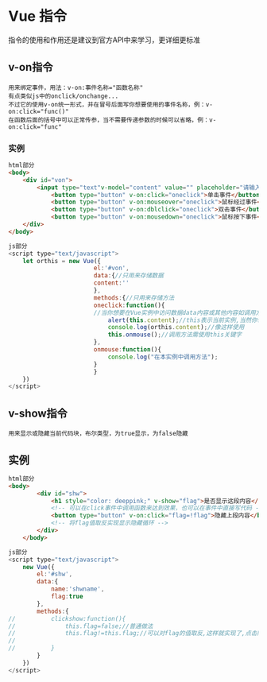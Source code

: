 # Vue 指令
指令的使用和作用还是建议到官方API中来学习，更详细更标准
## v-on指令
    用来绑定事件，用法：v-on:事件名称="函数名称"
    有点类似js中的onclick/onchange...
    不过它的使用v-on统一形式，并在冒号后面写你想要使用的事件名称，例：v-on:click="func()"
    在函数后面的括号中可以正常传参，当不需要传递参数的时候可以省略，例：v-on:click="func"
### 实例
```html
html部分
<body>
    <div id="von">
        <input type="text"v-model="content" value="" placeholder="请输入你要输入的" />
            <button type="button" v-on:click="oneclick">单击事件</button>
            <button type="button" v-on:mouseover="oneclick">鼠标经过事件</button>
            <button type="button" v-on:dblclick="oneclick">双击事件</button>
            <button type="button" v-on:mousedown="oneclick">鼠标按下事件</button>
    </div>
</body>
```
```js
js部分
<script type="text/javascript">
    let orthis = new Vue({
                        el:'#von',
                        data:{//只用来存储数据
                        content:''
                        },
                        methods:{//只用来存储方法
                        oneclick:function(){
                        //当你想要在Vue实例中访问数据data内容或其他内容如调用方法,那么你就需要使用this关键字
                            alert(this.content);//this表示当前实例,当然你也可以为这个实例声明一个变量
                            console.log(orthis.content);//像这样使用
                            this.onmouse();//调用方法需使用this关键字
                        },
                        onmouse:function(){
                            console.log("在本实例中调用方法");
                        }
                        }
    })
</script>
```

## v-show指令
    用来显示或隐藏当前代码块，布尔类型，为true显示，为false隐藏

## 实例
```html
html部分
<body>
		<div id="shw">
			<h1 style="color: deeppink;" v-show="flag">是否显示这段内容</h1>
			<!-- 可以在click事件中调用函数来达到效果，也可以在事件中直接写代码 -->
			<button type="button" v-on:click="flag=!flag">隐藏上段内容</button>
			<!-- 将flag值取反实现显示隐藏循环 -->
		</div>
	</body>
```
```js
js部分
<script type="text/javascript">	
	new Vue({
		el:'#shw',
		data:{
			name:'shwname',
			flag:true
		},
		methods:{
// 			clickshow:function(){
// 				this.flag=false;//普通做法
// 				this.flag!=this.flag;//可以对flag的值取反,这样就实现了,点击隐藏再次点击显示
// 				
// 			}
		}
	})
</script>
```